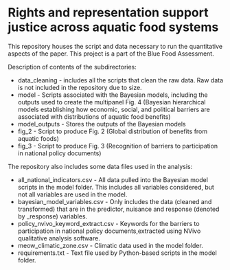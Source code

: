 
# Rights and representation support justice across aquatic food systems

This repository houses the script and data necessary to run the quantitative aspects of the paper. This project is a part of the Blue Food Assessment.



Description of contents of the subdirectories:
* data_cleaning - includes all the scripts that clean the raw data. Raw data is not included in the repository due to size. 
* model - Scripts associated with the Bayesian models, including the outputs used to create the multipanel Fig. 4 (Bayesian hierarchical models establishing how economic, social, and political barriers are associated with distributions of aquatic food benefits)
* model_outputs - Stores the outputs of the Bayesian models
* fig_2 - Script to produce Fig. 2 (Global distribution of benefits from aquatic foods)
* fig_3 - Script to produce Fig. 3 (Recognition of barriers to participation in national policy documents)

The repository also includes some data files used in the analysis: 
* all_national_indicators.csv - All data pulled into the Bayesian model scripts in the model folder. This includes all variables considered, but not all variables are used in the model. 
* bayesian_model_variables.csv - Only includes the data (cleaned and transformed) that are in the predictor, nuisance and response (denoted by _response) variables.
* policy_nvivo_keyword_extract.csv - Keywords for the barriers to participation in national policy documents,extracted using NVivo qualitative analysis software. 
* meow_climatic_zone.csv - Climatic data used in the model folder. 
* requirements.txt - Text file used by Python-based scripts in the model folder. 
